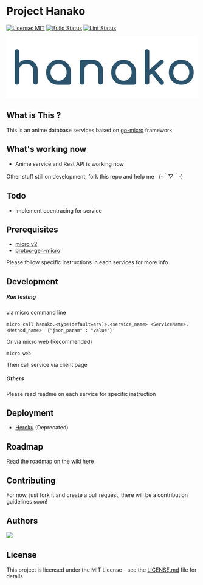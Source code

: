 # Project Hanako
[![License: MIT](https://img.shields.io/badge/License-MIT-yellow.svg)](https://github.com/luqmansen/hanako/blob/master/docs/LICENSE.md)
[![Build Status](https://travis-ci.com/luqmansen/Hanako.svg?branch=master)](https://travis-ci.com/luqmansen/Hanako)
[![Lint Status](https://github.com/luqmansen/Hanako/workflows/Go/badge.svg)](https://github.com/luqmansen/Hanako/actions)


<p align="center">
    <img src="https://github.com/luqmansen/Hanako/raw/master/docs/assets/hanako-super-small.png"/>
</p>

## What is This ?
This is an anime database services based on [go-micro](https://github.com/micro/go-micro) framework  

## What's working now
- Anime service and Rest API is working now 

Other stuff still on development, fork this repo and help me 	（‐＾▽＾‐）

## Todo
- Implement opentracing for service

## Prerequisites
- [micro v2](https://github.com/micro/micro) 
- [protoc-gen-micro](https://github.com/micro/protoc-gen-micro)

Please follow specific instructions in each services for more info

## Development
##### Run testing
 via micro command line
````cgo
micro call hanako.<type(default=srv)>.<service_name> <ServiceName>.<Method_name> '{"json_param" : "value"}'

````
Or via micro web (Recommended) 
```cgo
micro web
```
Then call service via client page

##### Others
Please read readme on each service for specific instruction

## Deployment

- [Heroku](https://github.com/luqmansen/Hanako/wiki/Deployment) (Deprecated)
 
## Roadmap
Read the roadmap on the wiki [here](https://github.com/luqmansen/Hanako/wiki/Roadmap)

## Contributing
For now, just fork it and create a pull request, there will be a contribution guidelines soon!

## Authors

<a href="https://github.com/luqmansen/Hanako/graphs/contributors">
  <img src="https://contributors-img.firebaseapp.com/image?repo=luqmansen/Hanako" />
</a>


## License

This project is licensed under the MIT License - see the [LICENSE.md](https://github.com/luqmansen/hanako/blob/master/docs/LICENSE.md) file for details
